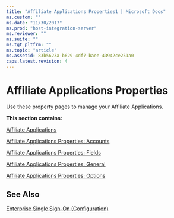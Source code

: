 ```yaml
---
title: "Affiliate Applications Properties1 | Microsoft Docs"
ms.custom: ""
ms.date: "11/30/2017"
ms.prod: "host-integration-server"
ms.reviewer: ""
ms.suite: ""
ms.tgt_pltfrm: ""
ms.topic: "article"
ms.assetid: 83b5623a-b629-4df7-baee-43942ce251a0
caps.latest.revision: 4
---
```

# Affiliate Applications Properties
Use these property pages to manage your Affiliate Applications.  
  
 **This section contains:**  
  
 [Affiliate Applications](../core/affiliate-applications2.md)  
  
 [Affiliate Applications Properties: Accounts](../core/affiliate-applications-properties-accounts2.md)  
  
 [Affiliate Applications Properties: Fields](../core/affiliate-applications-properties-fields2.md)  
  
 [Affiliate Applications Properties: General](../core/affiliate-applications-properties-general2.md)  
  
 [Affiliate Applications Properties: Options](../core/affiliate-applications-properties-options1.md)  
  
## See Also  
 [Enterprise Single Sign-On (Configuration)](../core/enterprise-single-sign-on-configuration-2.md)